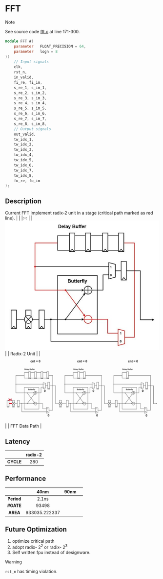 # FFT

> [!NOTE]  
> See source code [fft.c](/software/fft.c#L171) at line 171-300.


``` verilog
module FFT #(
    parameter   FLOAT_PRECISION = 64,
    parameter   logn = 8
)(
    // Input signals
    clk,
    rst_n,
    in_valid,
    fi_re, fi_im,
    s_re_1, s_im_1,
    s_re_2, s_im_2,
    s_re_3, s_im_3,
    s_re_4, s_im_4,
    s_re_5, s_im_5,
    s_re_6, s_im_6,
    s_re_7, s_im_7,
    s_re_8, s_im_8,
    // Output signals
    out_valid,
    tw_idx_1, 
    tw_idx_2, 
    tw_idx_3,
    tw_idx_4,
    tw_idx_5,
    tw_idx_6,
    tw_idx_7,
    tw_idx_8,
    fo_re, fo_im
);
```

## Description
Current FFT implement radix-2 unit in a stage (critical path marked as red line).
|                                                       |
|:-:                                                    | 
|![Radix-2 Unit.jpg](./img/radix-2.jpg)                 | 
| Radix-2 Unit                                          |
|![fft data path.jpg](./img/radix-2%20data%20flow.gif)  | 
| FFT Data Path                                         |

## Latency
|           | radix-2   |
|:---:      |:---:      |
| **CYCLE** | 280       |

## Performance
|               | 40nm          | 90nm  |       |
|:---:          |:---:          |:---:  |:---:  |
| **Period**    | 2.1ns         |       |       |
| **#GATE**     | 93498         |       |       |
| **AREA**      | 933035.222337 |       |       |

## Future Optimization
1. optimize critical path
2. adopt radix- $2^2$ or radix- $2^3$
2. Self written fpu instead of designware.

> [!WARNING]  
> `rst_n` has timing violation.